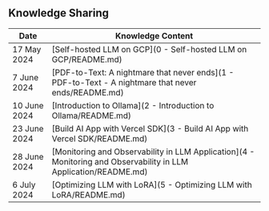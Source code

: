 ## Knowledge Sharing

| Date      | Knowledge Content |
| ----------- | ----------- |
| 17 May 2024 | [Self-hosted LLM on GCP](0 - Self-hosted LLM on GCP/README.md)  |
| 7 June 2024 | [PDF-to-Text: A nightmare that never ends](1 - PDF-to-Text - A nightmare that never ends/README.md)  |
| 10 June 2024 | [Introduction to Ollama](2 - Introduction to Ollama/README.md)  |
| 23 June 2024 | [Build AI App with Vercel SDK](3 - Build AI App with Vercel SDK/README.md)  |
| 28 June 2024 | [Monitoring and Observability in LLM Application](4 - Monitoring and Observability in LLM Application/README.md)  |
| 6 July 2024 | [Optimizing LLM with LoRA](5 - Optimizing LLM with LoRA/README.md)  |




